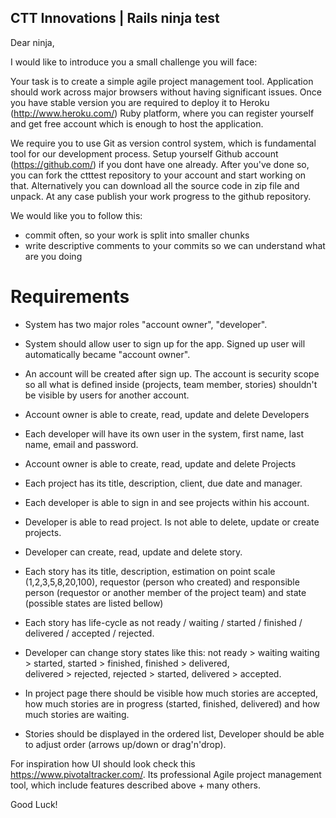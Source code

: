 ## CTT Innovations | Rails ninja test

Dear ninja, 

I would like to introduce you a small challenge you will face:

Your task is to create a simple agile project management tool. Application
should work across major browsers without having significant issues. Once you have 
stable version you are required to deploy it to Heroku (http://www.heroku.com/) Ruby
platform, where you can register yourself and get free account which is enough to 
host the application.

We require you to use Git as version control system, which is fundamental tool for 
our development process. Setup yourself Github account (https://github.com/) if you dont
have one already. After you've done so, you can fork the ctttest repository to your
account and start working on that. Alternatively you can download all the source code
in zip file and unpack. At any case publish your work progress to the github repository.

We would like you to follow this:

* commit often, so your work is split into smaller chunks
* write descriptive comments to your commits so we can understand what are you doing

# Requirements

* System has two major roles "account owner", "developer".

* System should allow user to sign up for the app. Signed up user will automatically became "account owner".
  
* An account will be created after sign up. The account is security scope so all what is defined inside 
  (projects, team member, stories) shouldn't be visible by users for another account.

* Account owner is able to create, read, update and delete Developers

* Each developer will have its own user in the system, first name, last name, email and password.

* Account owner is able to create, read, update and delete Projects

* Each project has its title, description, client, due date and manager.

* Each developer is able to sign in and see projects within his account.

* Developer is able to read project. Is not able to delete, update or create projects.

* Developer can create, read, update and delete story.

* Each story has its title, description, estimation on point scale (1,2,3,5,8,20,100), 
  requestor (person who created) and responsible person (requestor or another member of 
  the project team) and state (possible states are listed bellow)

* Each story has life-cycle as not ready / waiting / started / finished / delivered / accepted / rejected.

* Developer can change story states like this: 
  not ready > waiting
  waiting > started, 
  started > finished, 
  finished > delivered,  
  delivered > rejected, 
  rejected > started,
  delivered > accepted.

* In project page there should be visible how much stories are accepted, how much stories are in progress (started, finished, delivered) and how much stories are waiting.

* Stories should be displayed in the ordered list, Developer should be able to adjust order (arrows up/down or drag'n'drop).

For inspiration how UI should look check this https://www.pivotaltracker.com/. Its professional Agile project management
tool, which include features described above + many others.

Good Luck!